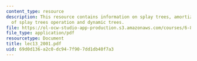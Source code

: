 ```yaml
---
content_type: resource
description: This resource contains information on splay trees, amortized analysis
  of splay trees operation and dynamic trees.
file: https://ol-ocw-studio-app-production.s3.amazonaws.com/courses/6-854j-advanced-algorithms-fall-2005/69d0d136a2c0dc947f907dd1db40f7a3_lec13_2001.pdf
file_type: application/pdf
resourcetype: Document
title: lec13_2001.pdf
uid: 69d0d136-a2c0-dc94-7f90-7dd1db40f7a3
---
```

